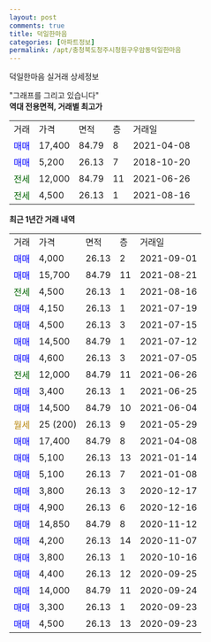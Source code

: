 ```yaml
---
layout: post
comments: true
title: 덕일한마음
categories: [아파트정보]
permalink: /apt/충청북도청주시청원구우암동덕일한마음
---
```


덕일한마음 실거래 상세정보

<script type="text/javascript">
  google.charts.load('current', {'packages':['line', 'corechart']});
  google.charts.setOnLoadCallback(drawChart);

  function drawChart() {
    var data = new google.visualization.DataTable();
    data.addColumn('date', '거래일');
    data.addColumn('number', "매매");
    data.addColumn('number', "전세");
    data.addColumn('number', "전매");

    data.addRows([[new Date(Date.parse("2021-09-01")), 4000, null, null], [new Date(Date.parse("2021-08-21")), 15700, null, null], [new Date(Date.parse("2021-08-16")), null, 4500, null], [new Date(Date.parse("2021-07-19")), 4150, null, null], [new Date(Date.parse("2021-07-15")), 4500, null, null], [new Date(Date.parse("2021-07-12")), 14500, null, null], [new Date(Date.parse("2021-07-05")), 4600, null, null], [new Date(Date.parse("2021-06-26")), null, 12000, null], [new Date(Date.parse("2021-06-25")), 3400, null, null], [new Date(Date.parse("2021-06-04")), 14500, null, null], [new Date(Date.parse("2021-05-29")), null, null, null], [new Date(Date.parse("2021-04-08")), 17400, null, null], [new Date(Date.parse("2021-01-14")), 5100, null, null], [new Date(Date.parse("2021-01-08")), 5100, null, null], [new Date(Date.parse("2020-12-17")), 3800, null, null], [new Date(Date.parse("2020-12-16")), 4900, null, null], [new Date(Date.parse("2020-11-12")), 14850, null, null], [new Date(Date.parse("2020-11-07")), 4200, null, null], [new Date(Date.parse("2020-10-16")), 3800, null, null], [new Date(Date.parse("2020-09-25")), 4400, null, null], [new Date(Date.parse("2020-09-24")), 14000, null, null], [new Date(Date.parse("2020-09-23")), 3300, null, null], [new Date(Date.parse("2020-09-23")), 4500, null, null]]);

    var options = {
      hAxis: {
        format: 'yyyy/MM/dd'
      },    
      lineWidth: 0,
      pointsVisible: true,    
      title: '최근 1년간 유형별 실거래가 분포',
      legend: { position: 'bottom' }
    };

    var formatter = new google.visualization.NumberFormat({pattern:'###,###'} );
    formatter.format(data, 1);
    formatter.format(data, 2);
    
    setTimeout(function() {
        var chart = new google.visualization.LineChart(document.getElementById('columnchart_material'));
        chart.draw(data, (options));
        document.getElementById('loading').style.display = 'none';
    }, 200);
  }
</script>


<div id="loading" style="z-index:20; display: block; margin-left: 0px">"그래프를 그리고 있습니다"</div>
<div id="columnchart_material" style="width: 95%; margin-left: 0px; display: block"></div>
<!-- contents start -->
<b>역대 전용면적, 거래별 최고가</b>
<table class="sortable">
    <tr>
      <td>거래</td>
      <td>가격</td>
      <td>면적</td>
      <td>층</td>
      <td>거래일</td>
    </tr>
        <tr>
          <td><a style="color: blue">매매</a></td>
          <td>17,400</td>
          <td>84.79</td>
          <td>8</td>
          <td>2021-04-08</td>
        </tr>            <tr>
          <td><a style="color: blue">매매</a></td>
          <td>5,200</td>
          <td>26.13</td>
          <td>7</td>
          <td>2018-10-20</td>
        </tr>        
        <tr>
              <td><a style="color: darkgreen">전세</a></td>
              <td>12,000</td>
              <td>84.79</td>
              <td>11</td>
              <td>2021-06-26</td>
            </tr>            <tr>
              <td><a style="color: darkgreen">전세</a></td>
              <td>4,500</td>
              <td>26.13</td>
              <td>1</td>
              <td>2021-08-16</td>
            </tr>        
    
</table>

<b>최근 1년간 거래 내역</b>

<table class="sortable">
    <tr>
      <td>거래</td>
      <td>가격</td>
      <td>면적</td>
      <td>층</td>
      <td>거래일</td>
    </tr>
    <tr>
      <td><a style="color: blue">매매</a></td>
      <td>4,000</td>
      <td>26.13</td>
      <td>2</td>
      <td>2021-09-01</td>
    </tr>          <tr>
      <td><a style="color: blue">매매</a></td>
      <td>15,700</td>
      <td>84.79</td>
      <td>11</td>
      <td>2021-08-21</td>
    </tr>          <tr>
      <td><a style="color: darkgreen">전세</a></td>
      <td>4,500</td>
      <td>26.13</td>
      <td>1</td>
      <td>2021-08-16</td>
    </tr>          <tr>
      <td><a style="color: blue">매매</a></td>
      <td>4,150</td>
      <td>26.13</td>
      <td>1</td>
      <td>2021-07-19</td>
    </tr>          <tr>
      <td><a style="color: blue">매매</a></td>
      <td>4,500</td>
      <td>26.13</td>
      <td>3</td>
      <td>2021-07-15</td>
    </tr>          <tr>
      <td><a style="color: blue">매매</a></td>
      <td>14,500</td>
      <td>84.79</td>
      <td>1</td>
      <td>2021-07-12</td>
    </tr>          <tr>
      <td><a style="color: blue">매매</a></td>
      <td>4,600</td>
      <td>26.13</td>
      <td>3</td>
      <td>2021-07-05</td>
    </tr>          <tr>
      <td><a style="color: darkgreen">전세</a></td>
      <td>12,000</td>
      <td>84.79</td>
      <td>11</td>
      <td>2021-06-26</td>
    </tr>          <tr>
      <td><a style="color: blue">매매</a></td>
      <td>3,400</td>
      <td>26.13</td>
      <td>1</td>
      <td>2021-06-25</td>
    </tr>          <tr>
      <td><a style="color: blue">매매</a></td>
      <td>14,500</td>
      <td>84.79</td>
      <td>10</td>
      <td>2021-06-04</td>
    </tr>          <tr>
      <td><a style="color: darkgoldenrod">월세</a></td>
      <td>25 (200)</td>
      <td>26.13</td>
      <td>9</td>
      <td>2021-05-29</td>
    </tr>          <tr>
      <td><a style="color: blue">매매</a></td>
      <td>17,400</td>
      <td>84.79</td>
      <td>8</td>
      <td>2021-04-08</td>
    </tr>          <tr>
      <td><a style="color: blue">매매</a></td>
      <td>5,100</td>
      <td>26.13</td>
      <td>13</td>
      <td>2021-01-14</td>
    </tr>          <tr>
      <td><a style="color: blue">매매</a></td>
      <td>5,100</td>
      <td>26.13</td>
      <td>7</td>
      <td>2021-01-08</td>
    </tr>          <tr>
      <td><a style="color: blue">매매</a></td>
      <td>3,800</td>
      <td>26.13</td>
      <td>3</td>
      <td>2020-12-17</td>
    </tr>          <tr>
      <td><a style="color: blue">매매</a></td>
      <td>4,900</td>
      <td>26.13</td>
      <td>6</td>
      <td>2020-12-16</td>
    </tr>          <tr>
      <td><a style="color: blue">매매</a></td>
      <td>14,850</td>
      <td>84.79</td>
      <td>8</td>
      <td>2020-11-12</td>
    </tr>          <tr>
      <td><a style="color: blue">매매</a></td>
      <td>4,200</td>
      <td>26.13</td>
      <td>14</td>
      <td>2020-11-07</td>
    </tr>          <tr>
      <td><a style="color: blue">매매</a></td>
      <td>3,800</td>
      <td>26.13</td>
      <td>1</td>
      <td>2020-10-16</td>
    </tr>          <tr>
      <td><a style="color: blue">매매</a></td>
      <td>4,400</td>
      <td>26.13</td>
      <td>12</td>
      <td>2020-09-25</td>
    </tr>          <tr>
      <td><a style="color: blue">매매</a></td>
      <td>14,000</td>
      <td>84.79</td>
      <td>11</td>
      <td>2020-09-24</td>
    </tr>          <tr>
      <td><a style="color: blue">매매</a></td>
      <td>3,300</td>
      <td>26.13</td>
      <td>1</td>
      <td>2020-09-23</td>
    </tr>          <tr>
      <td><a style="color: blue">매매</a></td>
      <td>4,500</td>
      <td>26.13</td>
      <td>13</td>
      <td>2020-09-23</td>
    </tr>      </table>
<!-- contents end -->    

